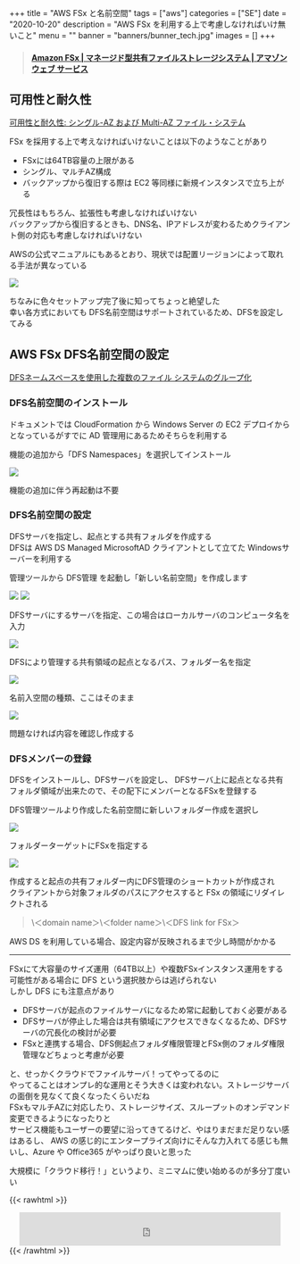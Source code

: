 +++
title = "AWS FSx と名前空間"
tags = ["aws"]
categories = ["SE"]
date = "2020-10-20"
description = "AWS FSx を利用する上で考慮しなければいけ無いこと"
menu = ""
banner = "banners/bunner_tech.jpg"
images = []
+++

<!--more-->

<blockquote class="embedly-card" data-card-controls="0"><h4><a href="https://aws.amazon.com/jp/fsx/">Amazon FSx | マネージド型共有ファイルストレージシステム | アマゾン ウェブ サービス</a></h4></blockquote>
<script async src="//cdn.embedly.com/widgets/platform.js" charset="UTF-8"></script>  

## 可用性と耐久性  
<i class="fas fa-external-link-alt"></i> [可用性と耐久性: シングル-AZ および Multi-AZ ファイル・システム](https://docs.aws.amazon.com/ja_jp/fsx/latest/WindowsGuide/high-availability-multiAZ.html#set-up-fsx-dfs)  

FSx を採用する上で考えなければいけないことは以下のようなことがあり  

* FSxには64TB容量の上限がある
* シングル、マルチAZ構成  
* バックアップから復旧する際は EC2 等同様に新規インスタンスで立ち上がる  

冗長性はもちろん、拡張性も考慮しなければいけない  
バックアップから復旧するときも、DNS名、IPアドレスが変わるためクライアント側の対応も考慮しなければいけない  

AWSの公式マニュアルにもあるとおり、現状では配置リージョンによって取れる手法が異なっている  

<img src="/images/2020/aws/fsx/dfs-01.png" />  

ちなみに色々セットアップ完了後に知ってちょっと絶望した  
幸い各方式においても DFS名前空間はサポートされているため、DFSを設定してみる  

## AWS FSx DFS名前空間の設定
[DFSネームスペースを使用した複数のファイル システムのグループ化](https://docs.aws.amazon.com/ja_jp/fsx/latest/WindowsGuide/group-file-systems.html)  

### DFS名前空間のインストール  
ドキュメントでは CloudFormation から Windows Server の EC2 デプロイからとなっているがすでに AD 管理用にあるためそちらを利用する  

機能の追加から「DFS Namespaces」を選択してインストール  

<img src="/images/2020/aws/fsx/dfs-02.png" />  

機能の追加に伴う再起動は不要  

### DFS名前空間の設定
DFSサーバを指定し、起点とする共有フォルダを作成する  
DFSは AWS DS Managed MicrosoftAD クライアントとして立てた Windowsサーバーを利用する  

管理ツールから DFS管理 を起動し「新しい名前空間」を作成します  

<img src="/images/2020/aws/fsx/dfs-03.png" />  
<img src="/images/2020/aws/fsx/dfs-04.png" />  

DFSサーバにするサーバを指定、この場合はローカルサーバのコンピュータ名を入力  

<img src="/images/2020/aws/fsx/dfs-05.png" />  

DFSにより管理する共有領域の起点となるパス、フォルダー名を指定  

<img src="/images/2020/aws/fsx/dfs-06.png" />  

名前入空間の種類、ここはそのまま  

<img src="/images/2020/aws/fsx/dfs-07.png" />  

問題なければ内容を確認し作成する  

### DFSメンバーの登録  
DFSをインストールし、DFSサーバを設定し、
DFSサーバ上に起点となる共有フォルダ領域が出来たので、その配下にメンバーとなるFSxを登録する  

DFS管理ツールより作成した名前空間に新しいフォルダー作成を選択し  

<img src="/images/2020/aws/fsx/dfs-08.png" />  

フォルダーターゲットにFSxを指定する  

<img src="/images/2020/aws/fsx/dfs-09.png" />  

作成すると起点の共有フォルダー内にDFS管理のショートカットが作成され  
クライアントから対象フォルダのパスにアクセスすると FSx の領域にリダイレクトされる  

> \\＜domain name＞\＜folder name＞\＜DFS link for FSx＞

AWS DS を利用している場合、設定内容が反映されるまで少し時間がかかる  

---

FSxにて大容量のサイズ運用（64TB以上）や複数FSxインスタンス運用をする可能性がある場合に DFS という選択肢からは逃げられない  
しかし DFS にも注意点があり  

* DFSサーバが起点のファイルサーバになるため常に起動しておく必要がある  
* DFSサーバが停止した場合は共有領域にアクセスできなくなるため、DFSサーバの冗長化の検討が必要  
* FSxと連携する場合、DFS側起点フォルダ権限管理とFSx側のフォルダ権限管理などちょっと考慮が必要  

と、せっかくクラウドでファイルサーバ！ってやってるのに  
やってることはオンプレ的な運用とそう大きくは変われない。ストレージサーバの面倒を見なくて良くなったくらいだね  
FSxもマルチAZに対応したり、ストレージサイズ、スループットのオンデマンド変更できるようになったりと  
サービス機能もユーザーの要望に沿ってきてるけど、やはりまだまだ足りない感はあるし、
AWS の感じ的にエンタープライズ向けにそんな力入れてる感じも無いし、Azure や Office365 がやっぱり良いと思った  

大規模に「クラウド移行！」というより、ミニマムに使い始めるのが多分丁度いい  

{{< rawhtml >}}
<div style="text-align: center;">
<iframe src="https://rcm-fe.amazon-adsystem.com/e/cm?o=9&p=13&l=ur1&category=literaturebooks&banner=00Q2AEJJKVRA5ZR7ZY02&f=ifr&linkID=3491ab0808419ea4886363dcfa4c8be7&t=sinokyoufu-22&tracking_id=sinokyoufu-22" width="468" height="60" scrolling="no" border="0" marginwidth="0" style="border:none;" frameborder="0"></iframe>
</div>
{{< /rawhtml >}}
